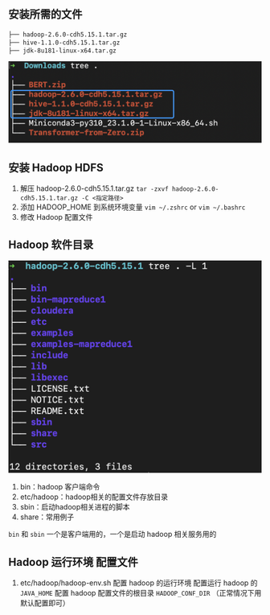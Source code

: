 ## 安装所需的文件

```shell
├── hadoop-2.6.0-cdh5.15.1.tar.gz
├── hive-1.1.0-cdh5.15.1.tar.gz
├── jdk-8u181-linux-x64.tar.gz
```

![](content.assets/image-20230422104637850.png)



## 安装 Hadoop HDFS

1. 解压 hadoop-2.6.0-cdh5.15.1.tar.gz 
   `tar -zxvf hadoop-2.6.0-cdh5.15.1.tar.gz -C <指定路径>`
2. 添加 HADOOP_HOME 到系统环境变量
   `vim ~/.zshrc` or `vim ~/.bashrc`
3. 修改 Hadoop 配置文件



## Hadoop 软件目录

![](content.assets/image-20230422105210699.png)

1. bin：hadoop 客户端命令
2. etc/hadoop：hadoop相关的配置文件存放目录
3. sbin：启动hadoop相关进程的脚本
4. share：常用例子

`bin` 和 `sbin` 一个是客户端用的，一个是启动 hadoop 相关服务用的



## Hadoop 运行环境 配置文件

1. etc/hadoop/hadoop-env.sh 配置 hadoop 的运行环境
   配置运行 hadoop 的 `JAVA_HOME`
   配置 hadoop 配置文件的根目录 `HADOOP_CONF_DIR` （正常情况下用默认配置即可）